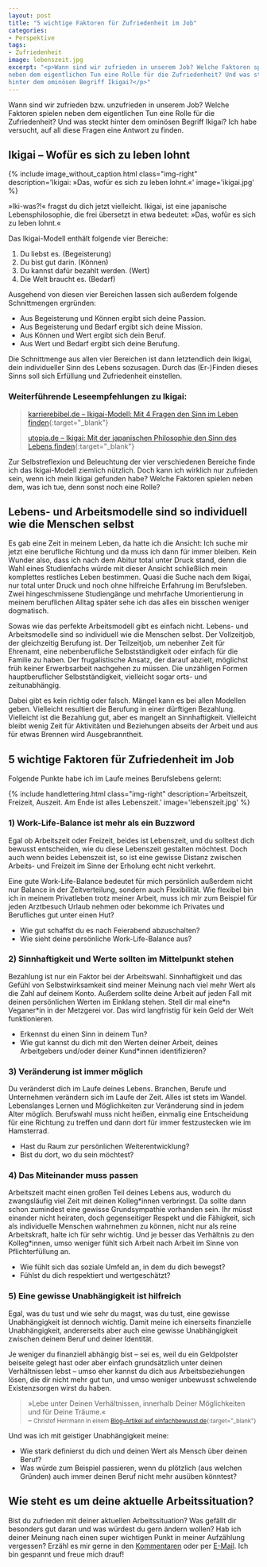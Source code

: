 ```yaml
---
layout: post
title: "5 wichtige Faktoren für Zufriedenheit im Job"
categories:
- Perspektive
tags:
- Zufriedenheit
image: lebenszeit.jpg
excerpt: "<p>Wann sind wir zufrieden in unserem Job? Welche Faktoren spielen
neben dem eigentlichen Tun eine Rolle für die Zufriedenheit? Und was steckt bloß
hinter dem ominösen Begriff Ikigai?</p>"
---
```


Wann sind wir zufrieden bzw. unzufrieden in unserem Job? Welche Faktoren spielen
neben dem eigentlichen Tun eine Rolle für die Zufriedenheit? Und was steckt
hinter dem ominösen Begriff Ikigai? Ich habe versucht, auf all diese Fragen eine
Antwort zu finden.

## Ikigai – Wofür es sich zu leben lohnt

{% include image_without_caption.html
  class="img-right"
  description='Ikigai: »Das, wofür es sich zu leben lohnt.«'
  image='ikigai.jpg'
%}

»Iki-was?!« fragst du dich jetzt vielleicht. Ikigai,
ist eine japanische Lebensphilosophie, die frei übersetzt in etwa bedeutet:
»Das, wofür es sich zu leben lohnt.«

Das Ikigai-Modell enthält folgende vier Bereiche:

1. Du liebst es. (Begeisterung)
2. Du bist gut darin. (Können)
3. Du kannst dafür bezahlt werden. (Wert)
4. Die Welt braucht es. (Bedarf)

Ausgehend von diesen vier Bereichen lassen sich außerdem folgende Schnittmengen
ergründen:

* Aus Begeisterung und Können ergibt sich deine Passion.
* Aus Begeisterung und Bedarf ergibt sich deine Mission.
* Aus Können und Wert ergibt sich dein Beruf.
* Aus Wert und Bedarf ergibt sich deine Berufung.

Die Schnittmenge aus allen vier Bereichen ist dann letztendlich dein Ikigai,
dein individueller Sinn des Lebens sozusagen. Durch das (Er-)Finden dieses Sinns
soll sich Erfüllung und Zufriedenheit einstellen.

### Weiterführende Leseempfehlungen zu Ikigai:

>[karrierebibel.de – Ikigai-Modell: Mit 4 Fragen den Sinn im Leben finden](https://karrierebibel.de/ikigai-modell/){:target="_blank"}
>
>[utopia.de – Ikigai: Mit der japanischen Philosophie den Sinn des Lebens finden](https://utopia.de/ratgeber/ikigai-mit-der-japanischen-philosophie-den-sinn-des-lebens-finden/){:target="_blank"}
>

Zur Selbstreflexion und Beleuchtung der vier verschiedenen Bereiche finde ich
das Ikigai-Modell ziemlich nützlich. Doch kann ich wirklich nur zufrieden sein,
wenn ich mein Ikigai gefunden habe? Welche Faktoren spielen neben dem, was ich
tue, denn sonst noch eine Rolle?

## Lebens- und Arbeitsmodelle sind so individuell wie die Menschen selbst

Es gab eine Zeit in meinem Leben, da hatte ich die Ansicht: Ich suche mir jetzt
eine berufliche Richtung und da muss ich dann für immer bleiben. Kein Wunder
also, dass ich nach dem Abitur total unter Druck stand, denn die Wahl eines
Studienfachs würde mit dieser Ansicht schließlich mein komplettes restliches
Leben bestimmen. Quasi die Suche nach dem Ikigai, nur total unter Druck und noch
ohne hilfreiche Erfahrung im Berufsleben. Zwei hingeschmissene Studiengänge und
mehrfache Umorientierung in meinem beruflichen Alltag später sehe ich das alles
ein bisschen weniger dogmatisch.

Sowas wie das perfekte Arbeitsmodell gibt es einfach nicht. Lebens- und
Arbeitsmodelle sind so individuell wie die Menschen selbst. Der Vollzeitjob, der
gleichzeitig Berufung ist. Der Teilzeitjob, um nebenher Zeit für Ehrenamt, eine
nebenberufliche Selbstständigkeit oder einfach für die Familie zu haben. Der
frugalistische Ansatz, der darauf abzielt, möglichst früh keiner Erwerbsarbeit
nachgehen zu müssen. Die unzähligen Formen hauptberuflicher Selbstständigkeit,
vielleicht sogar orts- und zeitunabhängig.

Dabei gibt es kein richtig oder falsch. Mängel kann es bei allen Modellen geben.
Vielleicht resultiert die Berufung in einer dürftigen Bezahlung. Vielleicht ist
die Bezahlung gut, aber es mangelt an Sinnhaftigkeit. Vielleicht bleibt wenig
Zeit für Aktivitäten und Beziehungen abseits der Arbeit und aus für etwas
Brennen wird Ausgebranntheit.

## 5 wichtige Faktoren für Zufriedenheit im Job

Folgende Punkte habe ich im Laufe meines Berufslebens gelernt:

{% include handlettering.html
  class="img-right"
  description='Arbeitszeit, Freizeit, Auszeit. Am Ende ist alles Lebenszeit.'
  image='lebenszeit.jpg'
%}

### 1) Work-Life-Balance ist mehr als ein Buzzword

Egal ob Arbeitszeit oder Freizeit, beides ist Lebenszeit, und du solltest dich
bewusst entscheiden, wie du diese Lebenszeit gestalten möchtest. Doch auch wenn
beides Lebenszeit ist, so ist eine gewisse Distanz zwischen Arbeits- und
Freizeit im Sinne der Erholung echt nicht verkehrt.

Eine gute Work-Life-Balance bedeutet für mich persönlich außerdem nicht nur
Balance in der Zeitverteilung, sondern auch Flexibilität. Wie flexibel bin ich
in meinem Privatleben trotz meiner Arbeit, muss ich mir zum Beispiel für jeden
Arztbesuch Urlaub nehmen oder bekomme ich Privates und Berufliches gut unter
einen Hut?

* Wie gut schaffst du es nach Feierabend abzuschalten?
* Wie sieht deine persönliche Work-Life-Balance aus?

### 2) Sinnhaftigkeit und Werte sollten im Mittelpunkt stehen

Bezahlung ist nur ein Faktor bei der Arbeitswahl. Sinnhaftigkeit und das
Gefühl von Selbstwirksamkeit sind meiner Meinung nach viel mehr Wert als die
Zahl auf deinem Konto. Außerdem sollte deine Arbeit auf jeden Fall mit deinen
persönlichen Werten im Einklang stehen. Stell dir mal eine\*n Veganer\*in in der
Metzgerei vor. Das wird langfristig für kein Geld der Welt funktionieren.

* Erkennst du einen Sinn in deinem Tun?
* Wie gut kannst du dich mit den Werten deiner Arbeit, deines Arbeitgebers und/oder deiner Kund\*innen identifizieren?

### 3) Veränderung ist immer möglich

Du veränderst dich im Laufe deines Lebens. Branchen, Berufe und Unternehmen
verändern sich im Laufe der Zeit. Alles ist stets im Wandel. Lebenslanges Lernen
und Möglichkeiten zur Veränderung sind in jedem Alter möglich. Berufswahl muss
nicht heißen, einmalig eine Entscheidung für eine Richtung zu treffen und dann
dort für immer festzustecken wie im Hamsterrad.

* Hast du Raum zur persönlichen Weiterentwicklung?
* Bist du dort, wo du sein möchtest?

### 4) Das Miteinander muss passen

Arbeitszeit macht einen großen Teil deines Lebens aus, wodurch du zwangsläufig
viel Zeit mit deinen Kolleg\*innen verbringst. Da sollte dann schon zumindest
eine gewisse Grundsympathie vorhanden sein. Ihr müsst einander nicht heiraten,
doch gegenseitiger Respekt und die Fähigkeit, sich als individuelle Menschen
wahrnehmen zu können, nicht nur als reine Arbeitskraft, halte ich für sehr
wichtig. Und je besser das Verhältnis zu den Kolleg\*innen, umso weniger fühlt
sich Arbeit nach Arbeit im Sinne von Pflichterfüllung an.

* Wie fühlt sich das soziale Umfeld an, in dem du dich bewegst?
* Fühlst du dich respektiert und wertgeschätzt?

### 5) Eine gewisse Unabhängigkeit ist hilfreich

Egal, was du tust und wie sehr du magst, was du tust, eine gewisse
Unabhängigkeit ist dennoch wichtig. Damit meine ich einerseits finanzielle
Unabhängigkeit, andererseits aber auch eine gewisse Unabhängigkeit zwischen
deinem Beruf und deiner Identität.

Je weniger du finanziell abhängig bist – sei es, weil du ein Geldpolster
beiseite gelegt hast oder aber einfach grundsätzlich unter deinen Verhältnissen
lebst – umso eher kannst du dich aus Arbeitsbeziehungen lösen, die dir nicht
mehr gut tun, und umso weniger unbewusst schwelende Existenzsorgen wirst du
haben.

>»Lebe unter Deinen Verhältnissen, innerhalb Deiner Möglichkeiten und für Deine Träume.«<br/>
– <small>Christof Herrmann in einem [Blog-Artikel auf einfachbewusst.de](https://www.einfachbewusst.de/2018/05/der-beste-finanztipp/){:target="_blank"}</small>

Und was ich mit geistiger Unabhängigkeit meine:

* Wie stark definierst du dich und deinen Wert als Mensch über deinen Beruf?
* Was würde zum Beispiel passieren, wenn du plötzlich (aus welchen Gründen) auch
immer deinen Beruf nicht mehr ausüben könntest?

## Wie steht es um deine aktuelle Arbeitssituation?

Bist du zufrieden mit deiner aktuellen Arbeitssituation? Was gefällt dir
besonders gut daran und was würdest du gern ändern wollen? Hab ich deiner
Meinung nach einen super wichtigen Punkt in meiner Aufzählung vergessen? Erzähl
es mir gerne in den [Kommentaren](#new-comment) oder per [E-Mail](mailto:hallo@fraulyoner.de). Ich bin gespannt und freue mich drauf!
